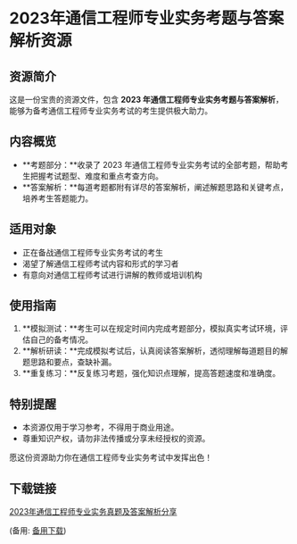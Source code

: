 # 2023年通信工程师专业实务考题与答案解析资源

## 资源简介

这是一份宝贵的资源文件，包含 **2023 年通信工程师专业实务考题与答案解析**，能够为备考通信工程师专业实务考试的考生提供极大助力。

## 内容概览

- **考题部分：**收录了 2023 年通信工程师专业实务考试的全部考题，帮助考生把握考试题型、难度和重点考查方向。
- **答案解析：**每道考题都附有详尽的答案解析，阐述解题思路和关键考点，培养考生答题能力。

## 适用对象

- 正在备战通信工程师专业实务考试的考生
- 渴望了解通信工程师考试内容和形式的学习者
- 有意向对通信工程师考试进行讲解的教师或培训机构

## 使用指南

1. **模拟测试：**考生可以在规定时间内完成考题部分，模拟真实考试环境，评估自己的备考情况。
2. **解析研读：**完成模拟考试后，认真阅读答案解析，透彻理解每道题目的解题思路和要点，查缺补漏。
3. **重复练习：**反复练习考题，强化知识点理解，提高答题速度和准确度。

## 特别提醒

- 本资源仅用于学习参考，不得用于商业用途。
- 尊重知识产权，请勿非法传播或分享未经授权的资源。

愿这份资源助力你在通信工程师专业实务考试中发挥出色！

## 下载链接
[2023年通信工程师专业实务真题及答案解析分享](https://pan.quark.cn/s/915cb00acdb8) 

(备用: [备用下载](https://pan.baidu.com/s/1ZdLPGRRWXzjc472RqVeCuQ?pwd=1234))
